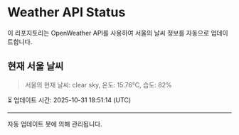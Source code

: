 
# Weather API Status

이 리포지토리는 OpenWeather API를 사용하여 서울의 날씨 정보를 자동으로 업데이트합니다.

## 현재 서울 날씨
> 서울의 현재 날씨: clear sky, 온도: 15.76°C, 습도: 82%

⏳ 업데이트 시간: 2025-10-31 18:51:14 (UTC)

---
자동 업데이트 봇에 의해 관리됩니다.
